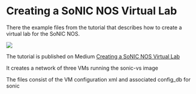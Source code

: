 #  Creating a SoNIC NOS Virtual Lab


There the example files from the tutorial that describes how to create a virtual lab for the SoNIC NOS.

<img src="https://https://github.com/adamdunstan/sonic-nos-vm-lab/Sonic-basic-net.png">


The tutorial is published on Medium [Creating a SoNIC NOS Virtual Lab]()


It creates a network of three VMs running the sonic-vs image


The files consist of the VM configuration xml and associated config_db for sonic

